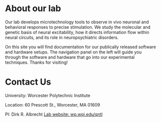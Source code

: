 # About our lab
Our lab develops microtechnology tools to observe in vivo neuronal and behavioral responses to precise stimulation. We study the molecular and genetic basis of neural excitability, how it directs information flow within neural circuits, and its role in neuropsychiatric disorders.

On this site you will find documentation for our publically released software and hardware setups.  The navigation panel on the left will guide you through the software and hardware that go into our experimental techniques.  Thanks for visiting!

# Contact Us

University: Worcester Polytechnic Institute

Location: 60 Prescott St., Worcester, MA 01609

PI: Dirk R. Albrecht
[Lab website: wp.wpi.edu/qntl](https://wp.wpi.edu/qntl)
